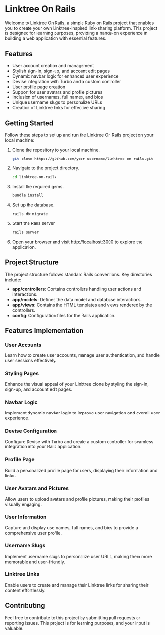 # Linktree On Rails

Welcome to Linktree On Rails, a simple Ruby on Rails project that enables you to create your own Linktree-inspired link-sharing platform. This project is designed for learning purposes, providing a hands-on experience in building a web application with essential features.

## Features

- User account creation and management
- Stylish sign-in, sign-up, and account edit pages
- Dynamic navbar logic for enhanced user experience
- Devise integration with Turbo and a custom controller
- User profile page creation
- Support for user avatars and profile pictures
- Inclusion of usernames, full names, and bios
- Unique username slugs to personalize URLs
- Creation of Linktree links for effective sharing

## Getting Started

Follow these steps to set up and run the Linktree On Rails project on your local machine:

1. Clone the repository to your local machine.
   ```bash
   git clone https://github.com/your-username/linktree-on-rails.git
   ```

2. Navigate to the project directory.
   ```bash
   cd linktree-on-rails
   ```

3. Install the required gems.
   ```bash
   bundle install
   ```

4. Set up the database.
   ```bash
   rails db:migrate
   ```

5. Start the Rails server.
   ```bash
   rails server
   ```

6. Open your browser and visit [http://localhost:3000](http://localhost:3000) to explore the application.

## Project Structure

The project structure follows standard Rails conventions. Key directories include:

- **app/controllers**: Contains controllers handling user actions and interactions.
- **app/models**: Defines the data model and database interactions.
- **app/views**: Contains the HTML templates and views rendered by the controllers.
- **config**: Configuration files for the Rails application.

## Features Implementation

### User Accounts

Learn how to create user accounts, manage user authentication, and handle user sessions effectively.

### Styling Pages

Enhance the visual appeal of your Linktree clone by styling the sign-in, sign-up, and account edit pages.

### Navbar Logic

Implement dynamic navbar logic to improve user navigation and overall user experience.

### Devise Configuration

Configure Devise with Turbo and create a custom controller for seamless integration into your Rails application.

### Profile Page

Build a personalized profile page for users, displaying their information and links.

### User Avatars and Pictures

Allow users to upload avatars and profile pictures, making their profiles visually engaging.

### User Information

Capture and display usernames, full names, and bios to provide a comprehensive user profile.

### Username Slugs

Implement username slugs to personalize user URLs, making them more memorable and user-friendly.

### Linktree Links

Enable users to create and manage their Linktree links for sharing their content effortlessly.

## Contributing

Feel free to contribute to this project by submitting pull requests or reporting issues. This project is for learning purposes, and your input is valuable.

